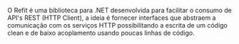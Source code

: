 O Refit é uma biblioteca para .NET desenvolvida para facilitar o consumo de API's REST (HTTP Client), a ideia é fornecer interfaces que abstraem a comunicação com os serviços HTTP possibilitando a escrita de um código clean e de baixo acoplamento usando poucas linhas de código.